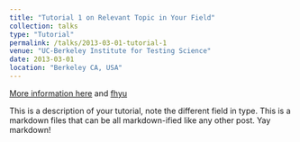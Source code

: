 ```yaml
---
title: "Tutorial 1 on Relevant Topic in Your Field"
collection: talks
type: "Tutorial"
permalink: /talks/2013-03-01-tutorial-1
venue: "UC-Berkeley Institute for Testing Science"
date: 2013-03-01
location: "Berkeley CA, USA"
---
```


[More information here](http://exampleurl.com) and [fhyu](http://codeforces.com)

This is a description of your tutorial, note the different field in type. This is a markdown files that can be all markdown-ified like any other post. Yay markdown!
